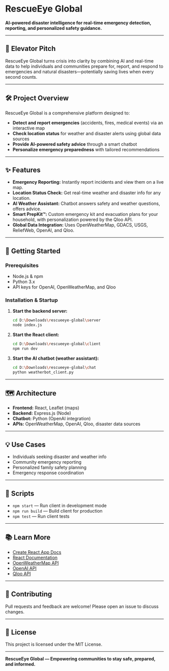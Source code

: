 # RescueEye Global

**AI-powered disaster intelligence for real-time emergency detection, reporting, and personalized safety guidance.**

---

## 🚀 Elevator Pitch

RescueEye Global turns crisis into clarity by combining AI and real-time data to help individuals and communities prepare for, report, and respond to emergencies and natural disasters—potentially saving lives when every second counts.

---

## 🛠️ Project Overview

RescueEye Global is a comprehensive platform designed to:

- **Detect and report emergencies** (accidents, fires, medical events) via an interactive map
- **Check location status** for weather and disaster alerts using global data sources
- **Provide AI-powered safety advice** through a smart chatbot
- **Personalize emergency preparedness** with tailored recommendations

---

## ✨ Features

- **Emergency Reporting:** Instantly report incidents and view them on a live map.
- **Location Status Check:** Get real-time weather and disaster info for any location.
- **AI Weather Assistant:** Chatbot answers safety and weather questions, offers advice.
- **Smart PrepKit™:** Custom emergency kit and evacuation plans for your household, with personalization powered by the Qloo API.
- **Global Data Integration:** Uses OpenWeatherMap, GDACS, USGS, ReliefWeb, OpenAI, and Qloo.

---

## 🏁 Getting Started

### Prerequisites

- Node.js & npm
- Python 3.x
- API keys for OpenAI, OpenWeatherMap, and Qloo

### Installation & Startup

1. **Start the backend server:**

   ```sh
   cd D:\Downloads\rescueeye-global\server
   node index.js
   ```

2. **Start the React client:**

   ```sh
   cd D:\Downloads\rescueeye-global\client
   npm run dev
   ```

3. **Start the AI chatbot (weather assistant):**
   ```sh
   cd D:\Downloads\rescueeye-global\chat
   python weatherbot_client.py
   ```

---

## 🗺️ Architecture

- **Frontend:** React, Leaflet (maps)
- **Backend:** Express.js (Node)
- **Chatbot:** Python (OpenAI integration)
- **APIs:** OpenWeatherMap, OpenAI, Qloo, disaster data sources

---

## 💡 Use Cases

- Individuals seeking disaster and weather info
- Community emergency reporting
- Personalized family safety planning
- Emergency response coordination

---

## 📄 Scripts

- `npm start` — Run client in development mode
- `npm run build` — Build client for production
- `npm test` — Run client tests

---

## 📚 Learn More

- [Create React App Docs](https://facebook.github.io/create-react-app/docs/getting-started)
- [React Documentation](https://reactjs.org/)
- [OpenWeatherMap API](https://openweathermap.org/api)
- [OpenAI API](https://platform.openai.com/docs)
- [Qloo API](https://qloo.com/docs/getting-started/)

---

## 🤝 Contributing

Pull requests and feedback are welcome! Please open an issue to discuss changes.

---

## 📝 License

This project is licensed under the MIT License.

---

**RescueEye Global — Empowering communities to stay safe, prepared, and informed.**
